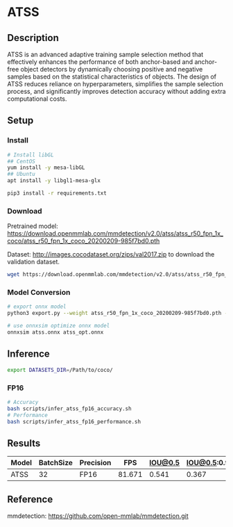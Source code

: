 # ATSS

## Description

ATSS is an advanced adaptive training sample selection method that effectively enhances the performance of both anchor-based and anchor-free object detectors by dynamically choosing positive and negative samples based on the statistical characteristics of objects. The design of ATSS reduces reliance on hyperparameters, simplifies the sample selection process, and significantly improves detection accuracy without adding extra computational costs.

## Setup

### Install

```bash
# Install libGL
## CentOS
yum install -y mesa-libGL
## Ubuntu
apt install -y libgl1-mesa-glx

pip3 install -r requirements.txt
```

### Download

Pretrained model: <https://download.openmmlab.com/mmdetection/v2.0/atss/atss_r50_fpn_1x_coco/atss_r50_fpn_1x_coco_20200209-985f7bd0.pth>

Dataset: <http://images.cocodataset.org/zips/val2017.zip> to download the validation dataset.

```bash
wget https://download.openmmlab.com/mmdetection/v2.0/atss/atss_r50_fpn_1x_coco/atss_r50_fpn_1x_coco_20200209-985f7bd0.pth
```

### Model Conversion

```bash
# export onnx model
python3 export.py --weight atss_r50_fpn_1x_coco_20200209-985f7bd0.pth --cfg atss_r50_fpn_1x_coco.py --output atss.onnx

# use onnxsim optimize onnx model
onnxsim atss.onnx atss_opt.onnx
```

## Inference

```bash
export DATASETS_DIR=/Path/to/coco/
```

### FP16

```bash
# Accuracy
bash scripts/infer_atss_fp16_accuracy.sh
# Performance
bash scripts/infer_atss_fp16_performance.sh
```

## Results

Model  |BatchSize  |Precision |FPS       |IOU@0.5   |IOU@0.5:0.95   |
-------|-----------|----------|----------|----------|---------------|
ATSS   |    32     |   FP16   | 81.671   |  0.541   |  0.367        |


## Reference

mmdetection: <https://github.com/open-mmlab/mmdetection.git>
